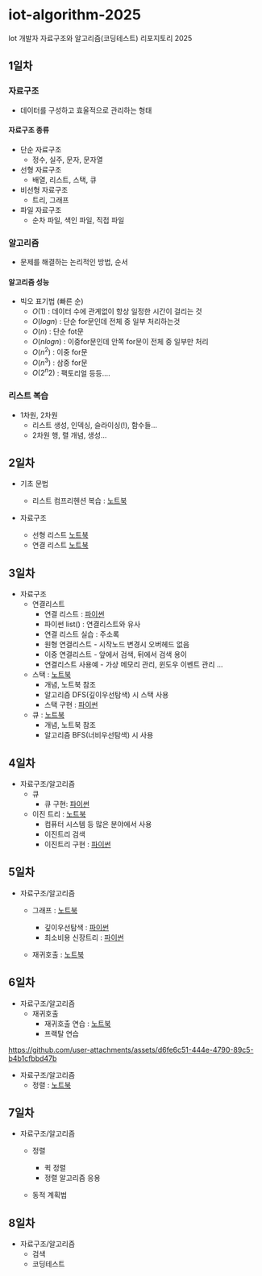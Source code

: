 # iot-algorithm-2025
Iot 개발자 자료구조와 알고리즘(코딩테스트) 리포지토리 2025

## 1일차

### 자료구조
- 데이터를 구성하고 효울적으로 관리하는 형태 

#### 자료구조 종류
- 단순 자료구조
    - 정수, 실주, 문자, 문자열
- 선형 자료구조
    - 배열, 리스트, 스택, 큐
- 비선형 자료구조
    - 트리, 그래프
- 파일 자료구조
    - 순차 파일, 색인 파일, 직접 파일

### 알고리즘
- 문제를 해결하는 논리적인 방법, 순서

#### 알고리즘 성능

- 빅오 표기법 (빠른 순)
    - $O(1)$ : 데이터 수에 관계없이 항상 일정한 시간이 걸리는 것
    - $O(log n)$ : 단순 for문인데 전체 중 일부 처리하는것
    - $O(n)$ :  단순 fot문
    - $O(n log n)$ : 이중for문인데 안쪽 for문이 전체 중 일부만 처리
    - $O(n^2)$ : 이중 for문
    - $O(n^3)$ : 삼중 for문 
    - $O(2^n2)$ : 팩토리얼 등등....

### 리스트 복습
- 1차원, 2차원
    - 리스트 생성, 인덱싱, 슬라이싱(!), 함수들...
    - 2차원 행, 렬 개념, 생성...


## 2일차 

- 기초 문법
    - 리스트 컴프리헨션 복습 : [노트북](./day02/da01list_again.ipynb)

- 자료구조 
    - 선형 리스트 [노트북](./day02/da02_linear_list.ipynb) 
    - 연결 리스트 [노트북](./day02/da04_linked_list.ipynb)


## 3일차
- 자료구조
    - 연결리스트
        - 연결 리스트 : [파이썬](./day03/da01_linked_list.py)
        - 파이썬 list() : 연결리스트와 유사
        - 연결 리스트 실습 : 주소록
        - 원형 연결리스트 - 시작노드 변경시 오버헤드 없음
        - 이중 연결리스트 - 앞에서 검색, 뒤에서 검색 용이
        - 연결리스트 사용예 - 가상 메모리 관리, 윈도우 이벤트 관리 ...
    - 스택 : [노트북](./day03/da02_stack.ipynb)
        - 개념, 노트북 참조
        - 알고리즘 DFS(깊이우선탐색) 시 스택 사용
        - 스택 구현 : [파이썬](./day03/da03_stack.py)
    - 큐 : [노트북](./day03/da04_Queue.ipynb)
        - 개념, 노트북 참조
        - 알고리즘 BFS(너비우선탐색) 시 사용

## 4일차
- 자료구조/알고리즘
    - 큐 
        - 큐 구현: [파이썬](./day04/da01_queue.py)
    - 이진 트리 : [노트북](./day04/da02_binary_tree.ipynb)
        - 컴퓨터 시스템 등 많은 분야에서 사용
        - 이진트리 검색
        - 이진트리 구현 : [파이썬](./day04/da03_binary_tree.py)

## 5일차
- 자료구조/알고리즘
    - 그래프 : [노트북](./day05/da01_graph.ipynb)
        - 깊이우선탐색 : [파이썬](./day05/da02_dfs.py)
        - 최소비용 신장트리 : [파이썬](./day05/da03_min_cost_spanningtree.py)

    - 재귀호출 : [노트북](./day05/da04_Recursive_Call.ipynb)

## 6일차 
- 자료구조/알고리즘
    - 재귀호출
        - 재귀호출 연습 : [노트북](./day06/da01_recursive_practice.ipynb)
        - 프랙탈 연습




https://github.com/user-attachments/assets/d6fe6c51-444e-4790-89c5-b4b1cfbbd47b





- 자료구조/알고리즘
    - 정렬 : [노트북](./day06/da04_sort.ipynb)

## 7일차 
- 자료구조/알고리즘
    - 정렬
        - 퀵 정렬
        - 정렬 알고리즘 응용

    - 동적 계획법

## 8일차 
- 자료구조/알고리즘
    - 검색
    - 코딩테스트 
